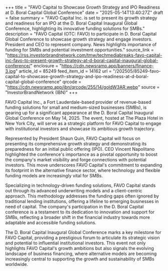 +++
title = "FAVO Capital to Showcase Growth Strategy and IPO Readiness at D. Boral Capital Global Conference"
date = "2025-05-14T13:40:27Z"
draft = false
summary = "FAVO Capital Inc. is set to present its growth strategy and readiness for an IPO at the D. Boral Capital Inaugural Global Conference, highlighting its innovative funding solutions for SMBs."
description = "FAVO Capital (OTC: FAVO) to participate in D. Boral Capital Global Conference to showcase growth strategy and engage investors. President and CEO to represent company. News highlights importance of funding for SMBs and potential investment opportunities."
source_link = "https://rss.investorbrandnetwork.com/tmw/techmediabreaks-favo-capital-inc-favo-to-present-growth-strategy-at-d-boral-capital-inaugural-global-conference/"
enclosure = "https://cdn.newsramp.app/banners/finance-3.jpg"
article_id = 85249
feed_item_id = 14162
url = "/202505/85249-favo-capital-to-showcase-growth-strategy-and-ipo-readiness-at-d-boral-capital-global-conference"
qrcode = "https://cdn.newsramp.app/ibn/qrcode/255/14/goldW3AR.webp"
source = "InvestorBrandNetwork (IBN)"
+++

<p>FAVO Capital Inc., a Fort Lauderdale-based provider of revenue-based funding solutions for small and medium-sized businesses (SMBs), is gearing up for a significant appearance at the D. Boral Capital Inaugural Global Conference on May 14, 2025. The event, hosted at The Plaza Hotel in New York City, will serve as a strategic platform for FAVO Capital to engage with institutional investors and showcase its ambitious growth trajectory.</p><p>Represented by President Shaun Quin, FAVO Capital will focus on presenting its comprehensive growth strategy and demonstrating its preparedness for an initial public offering (IPO). CEO Vincent Napolitano highlighted the conference's importance as a pivotal opportunity to boost the company's market visibility and forge connections with potential investors. This move underscores FAVO Capital's commitment to expanding its footprint in the alternative finance sector, where technology and flexible funding models are increasingly vital for SMBs.</p><p>Specializing in technology-driven funding solutions, FAVO Capital stands out through its advanced underwriting models and a client-centric approach. This methodology addresses the funding gaps often ignored by traditional lending institutions, offering a lifeline to emerging businesses in need of capital. The company's participation in the D. Boral Capital conference is a testament to its dedication to innovation and support for SMBs, reflecting a broader shift in the financial industry towards more adaptable and accessible funding solutions.</p><p>The D. Boral Capital Inaugural Global Conference marks a key milestone for FAVO Capital, providing a prestigious forum to articulate its strategic vision and potential to influential institutional investors. This event not only highlights FAVO Capital's growth ambitions but also signals the evolving landscape of business financing, where alternative models are becoming increasingly central to supporting the growth and sustainability of SMBs worldwide.</p>